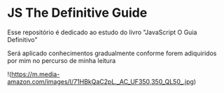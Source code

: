 # JS The Definitive Guide



<p>Esse repositório é dedicado ao estudo do livro "JavaScript O Guia Definitivo"</p>

<p>Será aplicado conhecimentos gradualmente conforme forem adiquiridos por mim no percurso de minha leitura</p>

!(https://m.media-amazon.com/images/I/71HBkQaC2pL._AC_UF350,350_QL50_.jpg)
